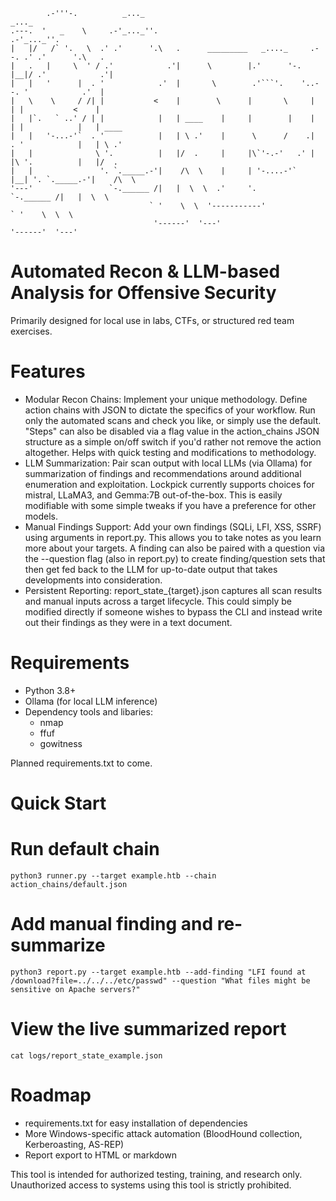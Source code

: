 
```
        .-'''-.          _..._                                               _..._                  
.---.  '   _    \     .-'_..._''.                                         .-'_..._''.               
|   |/   /` '.   \  .' .'      '.\   .      _________   _...._     .--. .' .'      '.\   .          
|   .   |     \  ' / .'            .'|      \        |.'      '-.  |__|/ .'            .'|          
|   |   '      |  . '            .'  |       \        .'```'.    '..--. '            .'  |          
|   \    \     / /| |           <    |        \      |       \     |  | |           <    |          
|   |`.   ` ..' / | |            |   | ____    |     |        |    |  | |            |   | ____     
|   |   '-...-'`  . '            |   | \ .'    |      \      /    .|  . '            |   | \ .'     
|   |              \ '.          |   |/  .     |     |\`'-.-'   .' |  |\ '.          |   |/  .      
|   |               '. `._____.-'|    /\  \    |     | '-....-'`   |__| '. `._____.-'|    /\  \     
'---'                 `-.______ /|   |  \  \  .'     '.                   `-.______ /|   |  \  \    
                               ` '    \  \  '-----------'                          ` '    \  \  \   
                                '------'  '---'                                     '------'  '---' 
```



# Automated Recon & LLM-based Analysis for Offensive Security
Primarily designed for local use in labs, CTFs, or structured red team exercises.

# Features
- Modular Recon Chains: Implement your unique methodology. Define action chains with JSON to dictate the specifics of your workflow. Run only the automated scans and check you like, or simply use the default. "Steps" can also be disabled via a flag value in the action_chains JSON structure as a simple on/off switch if you'd rather not remove the action altogether. Helps with quick testing and modifications to methodology. 
- LLM Summarization: Pair scan output with local LLMs (via Ollama) for summarization of findings and recommendations around additional enumeration and exploitation. Lockpick currently supports choices for mistral, LLaMA3, and Gemma:7B out-of-the-box. This is easily modifiable with some simple tweaks if you have a preference for other models.
- Manual Findings Support: Add your own findings (SQLi, LFI, XSS, SSRF) using arguments in report.py. This allows you to take notes as you learn more about your targets. A finding can also be paired with a question via the --question flag (also in report.py) to create finding/question sets that then get fed back to the LLM for up-to-date output that takes developments into consideration.
- Persistent Reporting: report_state_{target}.json captures all scan results and manual inputs across a target lifecycle. This could simply be modified directly if someone wishes to bypass the CLI and instead write out their findings as they were in a text document.

# Requirements
- Python 3.8+
- Ollama (for local LLM inference)
- Dependency tools and libaries:
    - nmap
    - ffuf
    - gowitness

Planned requirements.txt to come.

# Quick Start
# Run default chain
```
python3 runner.py --target example.htb --chain action_chains/default.json
```

# Add manual finding and re-summarize
```
python3 report.py --target example.htb --add-finding "LFI found at /download?file=../../../etc/passwd" --question "What files might be sensitive on Apache servers?"
```

# View the live summarized report
```
cat logs/report_state_example.json
```

# Roadmap
- requirements.txt for easy installation of dependencies
- More Windows-specific attack automation (BloodHound collection, Kerberoasting, AS-REP)
- Report export to HTML or markdown

This tool is intended for authorized testing, training, and research only. Unauthorized access to systems using this tool is strictly prohibited.